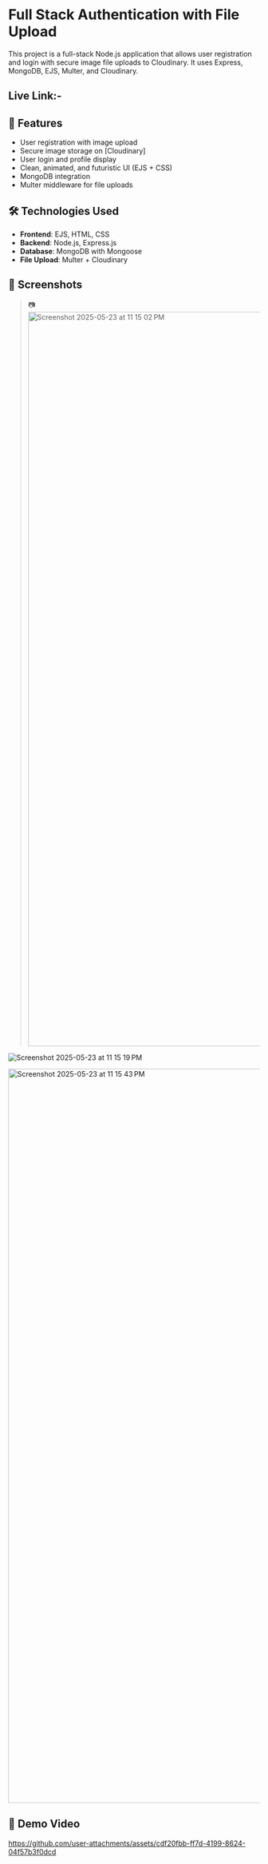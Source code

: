 # Full Stack Authentication with File Upload
This project is a full-stack Node.js application that allows user registration and login with secure image file uploads to Cloudinary. It uses Express, MongoDB, EJS, Multer, and Cloudinary.

## Live Link:-

## 🚀 Features

- User registration with image upload
- Secure image storage on [Cloudinary]
- User login and profile display
- Clean, animated, and futuristic UI (EJS + CSS)
- MongoDB integration
- Multer middleware for file uploads

## 🛠️ Technologies Used

- **Frontend**: EJS, HTML, CSS
- **Backend**: Node.js, Express.js
- **Database**: MongoDB with Mongoose
- **File Upload**: Multer + Cloudinary

## 📸 Screenshots
> 📷<img width="1470" alt="Screenshot 2025-05-23 at 11 15 02 PM" src="https://github.com/user-attachments/assets/6c7e1c00-5309-4292-b880-97f41eb2b6a1" />

![Screenshot 2025-05-23 at 11 15 19 PM](https://github.com/user-attachments/assets/27550370-58d4-49da-9ee5-5a60953654dd)

<img width="1470" alt="Screenshot 2025-05-23 at 11 15 43 PM" src="https://github.com/user-attachments/assets/3c718423-7845-485d-ab4f-c44a4850a3c2" />


## 🎥 Demo Video

https://github.com/user-attachments/assets/cdf20fbb-ff7d-4199-8624-04f57b3f0dcd
